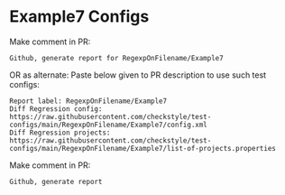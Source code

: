# Example7 Configs
Make comment in PR:
```
Github, generate report for RegexpOnFilename/Example7
```
OR as alternate:
Paste below given to PR description to use such test configs:
```
Report label: RegexpOnFilename/Example7
Diff Regression config: https://raw.githubusercontent.com/checkstyle/test-configs/main/RegexpOnFilename/Example7/config.xml
Diff Regression projects: https://raw.githubusercontent.com/checkstyle/test-configs/main/RegexpOnFilename/Example7/list-of-projects.properties
```
Make comment in PR:
```
Github, generate report
```
